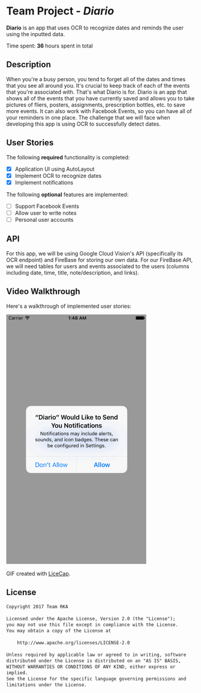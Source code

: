 # Team Project - *Diario*

**Diario** is an app that uses OCR to recognize dates and reminds the user using the inputted data.

Time spent: **36** hours spent in total

## Description
When you're a busy person, you tend to forget all of the dates and times that you see all around you. It's crucial to keep track of each of the events that you're associated with. That's what Diario is for.
Diario is an app that shows all of the events that you have currently saved and allows you to take pictures of fliers, posters, assignments, prescription bottles, etc. to save more events. It can also work with Facebook Events, so you can have all of your reminders in one place.
The challenge that we will face when developing this app is using OCR to successfully detect dates.

## User Stories

The following **required** functionality is completed:

- [X] Application UI using AutoLayout
- [X] Implement OCR to recognize dates
- [X] Implement notifications

The following **optional** features are implemented:

- [ ] Support Facebook Events 
- [ ] Allow user to write notes
- [ ] Personal user accounts

<!--## Wireframe

![alt text]-->

## API
For this app, we will be using Google Cloud Vision's API (specifically its OCR endpoint) and FireBase for storing our own data.
For our FireBase API, we will need tables for users and events associated to the users (columns including date, time, title, note/description, and links).

## Video Walkthrough 

Here's a walkthrough of implemented user stories:

![alt text](https://github.com/TeamRKA/Diario/blob/master/diarioDemo.gif)

GIF created with [LiceCap](http://www.cockos.com/licecap/).

## License

    Copyright 2017 Team RKA

    Licensed under the Apache License, Version 2.0 (the "License");
    you may not use this file except in compliance with the License.
    You may obtain a copy of the License at

        http://www.apache.org/licenses/LICENSE-2.0

    Unless required by applicable law or agreed to in writing, software
    distributed under the License is distributed on an "AS IS" BASIS,
    WITHOUT WARRANTIES OR CONDITIONS OF ANY KIND, either express or implied.
    See the License for the specific language governing permissions and
    limitations under the License.
